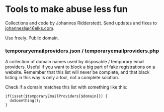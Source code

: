 # Tools to make abuse less fun

Collections and code by Johannes Ridderstedt. Send updates and fixes to johannesl@46elks.com.

Use freely. Public domain.

### temporaryemailproviders.json / temporaryemailproviders.php

A collection of domain names used by disposable / temporary email providers. Useful if you want to block a big part of fake registrations on a website. Remember that this list will never be complete, and that black listing in this way is only a tool, not a complete solution.

Check if a domain matches this list with something like this:
```
if(isset($temporaryEmailProviders[$domain])) {
  doSomething();
}
```